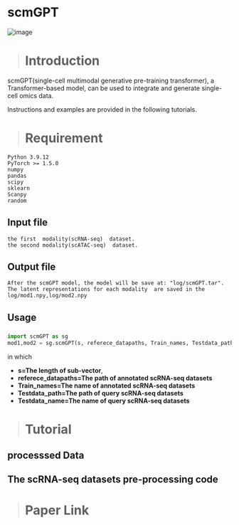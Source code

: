 # scmGPT
![image]()

># Introduction

scmGPT(single-cell multimodal generative pre-training transformer), a Transformer-based model, can be used to integrate and generate single-cell omics data. 

Instructions and examples are provided in the following tutorials.

># Requirement
```
Python 3.9.12
PyTorch >= 1.5.0
numpy
pandas
scipy
sklearn
Scanpy
random
```
## Input file
```
the first  modality(scRNA-seq)  dataset.
the second modality(scATAC-seq)  dataset.
```

## Output file
```
After the scmGPT model, the model will be save at: "log/scmGPT.tar".
The latent representations for each modality  are saved in the log/mod1.npy,log/mod2.npy
```

[//]: # (```)

## Usage

### 
```Python
import scmGPT as sg
mod1,mod2 = sg.scmGPT(s, referece_datapaths, Train_names, Testdata_path,Testdata_name)
```

in which 

- **s=The length of sub-vector**,
- **referece_datapaths=The path of annotated scRNA-seq datasets**
- **Train_names=The name of annotated scRNA-seq datasets** 
- **Testdata_path=The path of query scRNA-seq datasets**
- **Testdata_name=The name of query scRNA-seq datasets** 


># Tutorial

## processsed Data

## The scRNA-seq datasets pre-processing code

># Paper Link


